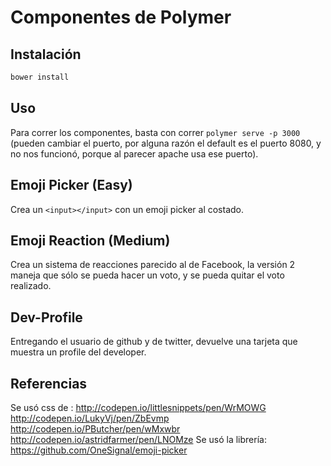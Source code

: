 # Componentes de Polymer
## Instalación
```bash
bower install
```
## Uso
Para correr los componentes, basta con correr `polymer serve -p 3000` (pueden cambiar el puerto, por alguna razón el default es el puerto 8080, y no nos funcionó, porque al parecer apache usa ese puerto).
## Emoji Picker (Easy)
Crea un `<input></input>` con un emoji picker al costado.
## Emoji Reaction (Medium)
Crea un sistema de reacciones parecido al de Facebook, la versión 2 maneja que sólo se pueda hacer un voto, y se pueda quitar el voto realizado.
## Dev-Profile
Entregando el usuario de github y de twitter, devuelve una tarjeta que muestra un profile del developer.
## Referencias
Se usó css de :
http://codepen.io/littlesnippets/pen/WrMOWG
http://codepen.io/LukyVj/pen/ZbEvmp
http://codepen.io/PButcher/pen/wMxwbr
http://codepen.io/astridfarmer/pen/LNOMze
Se usó la librería:
https://github.com/OneSignal/emoji-picker
